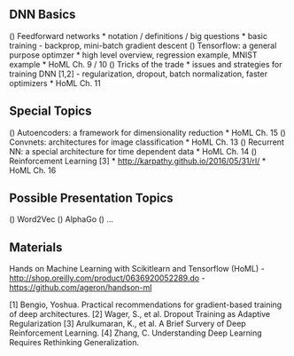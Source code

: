 ## DNN Basics ##

() Feedforward networks
    * notation / definitions / big questions
    * basic training
      - backprop, mini-batch gradient descent
() Tensorflow: a general purpose optimzer
    * high level overview, regression example, MNIST example
    * HoML Ch. 9 / 10
() Tricks of the trade
    * issues and strategies for training DNN [1,2]
      - regularization, dropout, batch normalization, faster optimizers
    * HoML Ch. 11

## Special Topics ##

() Autoencoders: a framework for dimensionality reduction
    * HoML Ch. 15
() Convnets: architectures for image classification
    * HoML Ch. 13
() Recurrent NN: a special architecture for time dependent data
    * HoML Ch. 14
() Reinforcement Learning [3]
    * http://karpathy.github.io/2016/05/31/rl/
    * HoML Ch. 16

## Possible Presentation Topics ##

() Word2Vec
() AlphaGo
() ...

## Materials ##

Hands on Machine Learning with Scikitlearn and Tensorflow (HoML)
    - http://shop.oreilly.com/product/0636920052289.do
    - https://github.com/ageron/handson-ml

[1] Bengio, Yoshua. Practical recommendations for gradient-based training of deep architectures.
[2] Wager, S., et al.  Dropout Training as Adaptive Regularization
[3] Arulkumaran, K., et al. A Brief Survery of Deep Reinforcement Learning.
[4] Zhang, C. Understanding Deep Learning Requires Rethinking Generalization.
